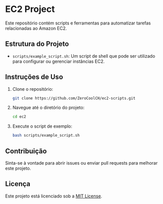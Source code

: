 # EC2 Project

Este repositório contém scripts e ferramentas para automatizar tarefas relacionadas ao Amazon EC2.

## Estrutura do Projeto

- `scripts/example_script.sh`: Um script de shell que pode ser utilizado para configurar ou gerenciar instâncias EC2.

## Instruções de Uso

1. Clone o repositório:
   ```bash
   git clone https://github.com/ZeroCoolCH/ec2-scripts.git
   ```

2. Navegue até o diretório do projeto:
   ```bash
   cd ec2
   ```

3. Execute o script de exemplo:
   ```bash
   bash scripts/example_script.sh
   ```

## Contribuição

Sinta-se à vontade para abrir issues ou enviar pull requests para melhorar este projeto.

## Licença

Este projeto está licenciado sob a [MIT License](LICENSE).